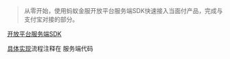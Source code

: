 >从零开始，使用蚂蚁金服开放平台服务端SDK快速接入当面付产品，完成与支付宝对接的部分。

[开放平台服务端SDK](https://doc.open.alipay.com/doc2/detail?treeId=54&articleId=103419&docType=1)

[具体实现](https://doc.open.alipay.com/docs/doc.htm?spm=a219a.7629140.0.0.NbEJZB&treeId=194&articleId=105170&docType=1)流程注释在 服务端代码